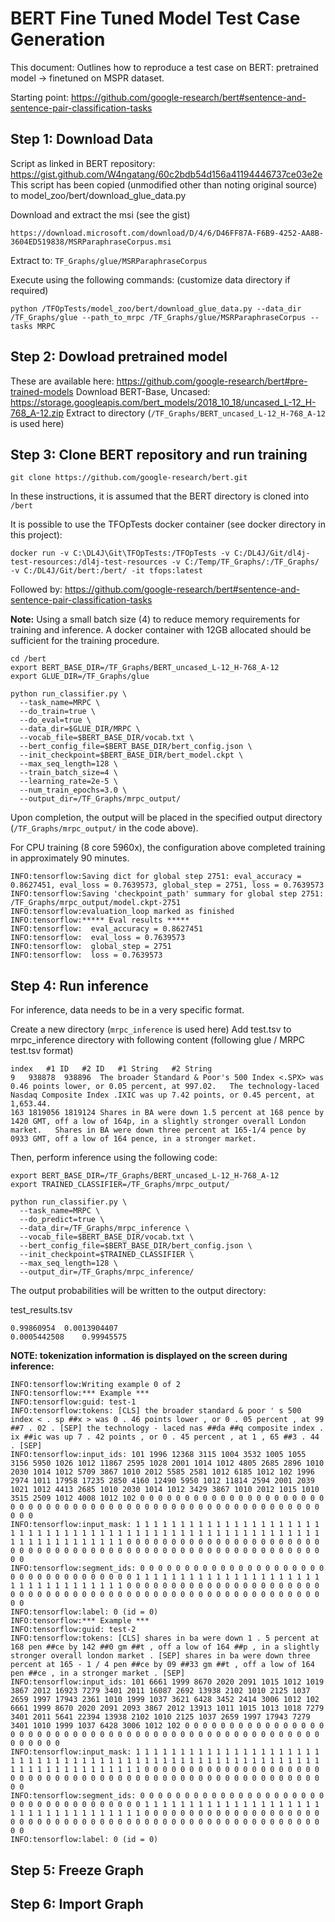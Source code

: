 
# BERT Fine Tuned Model Test Case Generation

This document: Outlines how to reproduce a test case on BERT: pretrained model -> finetuned on MSPR dataset.

Starting point: https://github.com/google-research/bert#sentence-and-sentence-pair-classification-tasks

## Step 1: Download Data
Script as linked in BERT repository: https://gist.github.com/W4ngatang/60c2bdb54d156a41194446737ce03e2e
This script has been copied (unmodified other than noting original source) to model_zoo/bert/download_glue_data.py

Download and extract the msi (see the gist)
```
https://download.microsoft.com/download/D/4/6/D46FF87A-F6B9-4252-AA8B-3604ED519838/MSRParaphraseCorpus.msi
```
Extract to: ```TF_Graphs/glue/MSRParaphraseCorpus```

Execute using the following commands: (customize data directory if required)
```
python /TFOpTests/model_zoo/bert/download_glue_data.py --data_dir /TF_Graphs/glue --path_to_mrpc /TF_Graphs/glue/MSRParaphraseCorpus --tasks MRPC
```

## Step 2: Dowload pretrained model

These are available here: https://github.com/google-research/bert#pre-trained-models
Download BERT-Base, Uncased: https://storage.googleapis.com/bert_models/2018_10_18/uncased_L-12_H-768_A-12.zip
Extract to directory (```/TF_Graphs/BERT_uncased_L-12_H-768_A-12``` is used here)

## Step 3: Clone BERT repository and run training

```git clone https://github.com/google-research/bert.git```

In these instructions, it is assumed that the BERT directory is cloned into ```/bert```

It is possible to use the TFOpTests docker container (see docker directory in this project):
```
docker run -v C:\DL4J\Git\TFOpTests:/TFOpTests -v C:/DL4J/Git/dl4j-test-resources:/dl4j-test-resources -v C:/Temp/TF_Graphs/:/TF_Graphs/ -v C:/DL4J/Git/bert:/bert/ -it tfops:latest
```

Followed by:
https://github.com/google-research/bert#sentence-and-sentence-pair-classification-tasks

**Note:** Using a small batch size (4) to reduce memory requirements for training and inference.
A docker container with 12GB allocated should be sufficient for the training procedure.

```
cd /bert
export BERT_BASE_DIR=/TF_Graphs/BERT_uncased_L-12_H-768_A-12
export GLUE_DIR=/TF_Graphs/glue

python run_classifier.py \
  --task_name=MRPC \
  --do_train=true \
  --do_eval=true \
  --data_dir=$GLUE_DIR/MRPC \
  --vocab_file=$BERT_BASE_DIR/vocab.txt \
  --bert_config_file=$BERT_BASE_DIR/bert_config.json \
  --init_checkpoint=$BERT_BASE_DIR/bert_model.ckpt \
  --max_seq_length=128 \
  --train_batch_size=4 \
  --learning_rate=2e-5 \
  --num_train_epochs=3.0 \
  --output_dir=/TF_Graphs/mrpc_output/
```

Upon completion, the output will be placed in the specified output directory (```/TF_Graphs/mrpc_output/``` in the code above).

For CPU training (8 core 5960x), the configuration above completed training in approximately 90 minutes.

```
INFO:tensorflow:Saving dict for global step 2751: eval_accuracy = 0.8627451, eval_loss = 0.7639573, global_step = 2751, loss = 0.7639573
INFO:tensorflow:Saving 'checkpoint_path' summary for global step 2751: /TF_Graphs/mrpc_output/model.ckpt-2751
INFO:tensorflow:evaluation_loop marked as finished
INFO:tensorflow:***** Eval results *****
INFO:tensorflow:  eval_accuracy = 0.8627451
INFO:tensorflow:  eval_loss = 0.7639573
INFO:tensorflow:  global_step = 2751
INFO:tensorflow:  loss = 0.7639573
```

## Step 4: Run inference

For inference, data needs to be in a very specific format.

Create a new directory (```mrpc_inference``` is used here)
Add test.tsv to mrpc_inference directory with following content (following glue / MRPC test.tsv format)
```
index	#1 ID	#2 ID	#1 String	#2 String
9	938878	938896	The broader Standard & Poor's 500 Index <.SPX> was 0.46 points lower, or 0.05 percent, at 997.02.	The technology-laced Nasdaq Composite Index .IXIC was up 7.42 points, or 0.45 percent, at 1,653.44.
163	1819056	1819124	Shares in BA were down 1.5 percent at 168 pence by 1420 GMT, off a low of 164p, in a slightly stronger overall London market.	Shares in BA were down three percent at 165-1/4 pence by 0933 GMT, off a low of 164 pence, in a stronger market.
```

Then, perform inference using the following code:
```
export BERT_BASE_DIR=/TF_Graphs/BERT_uncased_L-12_H-768_A-12
export TRAINED_CLASSIFIER=/TF_Graphs/mrpc_output/

python run_classifier.py \
  --task_name=MRPC \
  --do_predict=true \
  --data_dir=/TF_Graphs/mrpc_inference \
  --vocab_file=$BERT_BASE_DIR/vocab.txt \
  --bert_config_file=$BERT_BASE_DIR/bert_config.json \
  --init_checkpoint=$TRAINED_CLASSIFIER \
  --max_seq_length=128 \
  --output_dir=/TF_Graphs/mrpc_inference/
```



The output probabilities will be written to the output directory:

test_results.tsv
```
0.99860954	0.0013904407
0.0005442508	0.99945575
```

**NOTE: tokenization information is displayed on the screen during inference:**
```
INFO:tensorflow:Writing example 0 of 2
INFO:tensorflow:*** Example ***
INFO:tensorflow:guid: test-1
INFO:tensorflow:tokens: [CLS] the broader standard & poor ' s 500 index < . sp ##x > was 0 . 46 points lower , or 0 . 05 percent , at 99 ##7 . 02 . [SEP] the technology - laced nas ##da ##q composite index . ix ##ic was up 7 . 42 points , or 0 . 45 percent , at 1 , 65 ##3 . 44 . [SEP]
INFO:tensorflow:input_ids: 101 1996 12368 3115 1004 3532 1005 1055 3156 5950 1026 1012 11867 2595 1028 2001 1014 1012 4805 2685 2896 1010 2030 1014 1012 5709 3867 1010 2012 5585 2581 1012 6185 1012 102 1996 2974 1011 17958 17235 2850 4160 12490 5950 1012 11814 2594 2001 2039 1021 1012 4413 2685 1010 2030 1014 1012 3429 3867 1010 2012 1015 1010 3515 2509 1012 4008 1012 102 0 0 0 0 0 0 0 0 0 0 0 0 0 0 0 0 0 0 0 0 0 0 0 0 0 0 0 0 0 0 0 0 0 0 0 0 0 0 0 0 0 0 0 0 0 0 0 0 0 0 0 0 0 0 0 0 0 0 0
INFO:tensorflow:input_mask: 1 1 1 1 1 1 1 1 1 1 1 1 1 1 1 1 1 1 1 1 1 1 1 1 1 1 1 1 1 1 1 1 1 1 1 1 1 1 1 1 1 1 1 1 1 1 1 1 1 1 1 1 1 1 1 1 1 1 1 1 1 1 1 1 1 1 1 1 1 0 0 0 0 0 0 0 0 0 0 0 0 0 0 0 0 0 0 0 0 0 0 0 0 0 0 0 0 0 0 0 0 0 0 0 0 0 0 0 0 0 0 0 0 0 0 0 0 0 0 0 0 0 0 0 0 0 0 0
INFO:tensorflow:segment_ids: 0 0 0 0 0 0 0 0 0 0 0 0 0 0 0 0 0 0 0 0 0 0 0 0 0 0 0 0 0 0 0 0 0 0 0 1 1 1 1 1 1 1 1 1 1 1 1 1 1 1 1 1 1 1 1 1 1 1 1 1 1 1 1 1 1 1 1 1 1 0 0 0 0 0 0 0 0 0 0 0 0 0 0 0 0 0 0 0 0 0 0 0 0 0 0 0 0 0 0 0 0 0 0 0 0 0 0 0 0 0 0 0 0 0 0 0 0 0 0 0 0 0 0 0 0 0 0 0
INFO:tensorflow:label: 0 (id = 0)
INFO:tensorflow:*** Example ***
INFO:tensorflow:guid: test-2
INFO:tensorflow:tokens: [CLS] shares in ba were down 1 . 5 percent at 168 pen ##ce by 142 ##0 gm ##t , off a low of 164 ##p , in a slightly stronger overall london market . [SEP] shares in ba were down three percent at 165 - 1 / 4 pen ##ce by 09 ##33 gm ##t , off a low of 164 pen ##ce , in a stronger market . [SEP]
INFO:tensorflow:input_ids: 101 6661 1999 8670 2020 2091 1015 1012 1019 3867 2012 16923 7279 3401 2011 16087 2692 13938 2102 1010 2125 1037 2659 1997 17943 2361 1010 1999 1037 3621 6428 3452 2414 3006 1012 102 6661 1999 8670 2020 2091 2093 3867 2012 13913 1011 1015 1013 1018 7279 3401 2011 5641 22394 13938 2102 1010 2125 1037 2659 1997 17943 7279 3401 1010 1999 1037 6428 3006 1012 102 0 0 0 0 0 0 0 0 0 0 0 0 0 0 0 0 0 0 0 0 0 0 0 0 0 0 0 0 0 0 0 0 0 0 0 0 0 0 0 0 0 0 0 0 0 0 0 0 0 0 0 0 0 0 0 0 0
INFO:tensorflow:input_mask: 1 1 1 1 1 1 1 1 1 1 1 1 1 1 1 1 1 1 1 1 1 1 1 1 1 1 1 1 1 1 1 1 1 1 1 1 1 1 1 1 1 1 1 1 1 1 1 1 1 1 1 1 1 1 1 1 1 1 1 1 1 1 1 1 1 1 1 1 1 1 1 0 0 0 0 0 0 0 0 0 0 0 0 0 0 0 0 0 0 0 0 0 0 0 0 0 0 0 0 0 0 0 0 0 0 0 0 0 0 0 0 0 0 0 0 0 0 0 0 0 0 0 0 0 0 0 0 0
INFO:tensorflow:segment_ids: 0 0 0 0 0 0 0 0 0 0 0 0 0 0 0 0 0 0 0 0 0 0 0 0 0 0 0 0 0 0 0 0 0 0 0 0 1 1 1 1 1 1 1 1 1 1 1 1 1 1 1 1 1 1 1 1 1 1 1 1 1 1 1 1 1 1 1 1 1 1 1 0 0 0 0 0 0 0 0 0 0 0 0 0 0 0 0 0 0 0 0 0 0 0 0 0 0 0 0 0 0 0 0 0 0 0 0 0 0 0 0 0 0 0 0 0 0 0 0 0 0 0 0 0 0 0 0 0
INFO:tensorflow:label: 0 (id = 0)
```


## Step 5: Freeze Graph




## Step 6: Import Graph